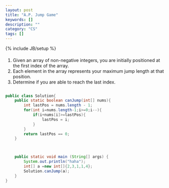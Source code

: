 ```yaml
---
layout: post
title: "A.P. Jump Game"
keywords: []
description: ""
category: "CS"
tags: []
---
```

{% include JB/setup %}

####
1. Given an array of non-negative integers, you are initially positioned at the
   first index of the array.
2. Each element in the array represents your maximum jump length at that
   position.
3. Determine if you are able to reach the last index.



```java

public class Solution{
    public static boolean canJump(int[] nums){
        int lastPos = nums.length - 1;
        for(int i=nums.length-1;i>=0;i--){
            if(i+nums[i]>=lastPos){
                lastPos = i;
            }
        }
        return lastPos == 0;
    }



    public static void main (String[] args) {
        System.out.println("haha");
        int[] a =new int[]{2,3,1,1,4};
        Solution.canJump(a);
    }
}

```
